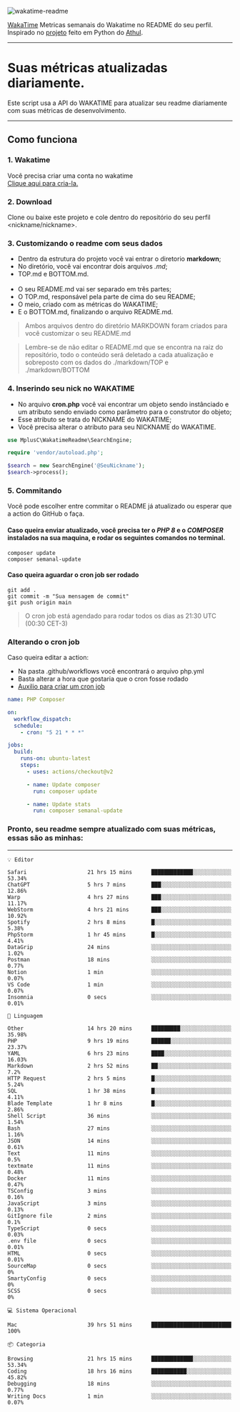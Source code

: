 ![wakatime-readme](https://socialify.git.ci/bymatheus/wakatime-readme/image?description=1&descriptionEditable=M%C3%A9tricas%20semanais%20do%20Wakatime%20no%20seu%20README%20de%20perfil.&font=KoHo&forks=1&language=1&owner=1&pattern=Signal&stargazers=1&theme=Dark)

[WakaTime](https://wakatime.com) Metricas semanais do Wakatime no README do seu perfil. <br>
Inspirado no [projeto](https://github.com/athul/waka-readme) feito em Python do [Athul](https://github.com/athul).
___

# Suas métricas atualizadas diariamente.
Este script usa a API do WAKATIME para atualizar seu readme diariamente com suas métricas de desenvolvimento.

___

## Como funciona

### 1. Wakatime
Você precisa criar uma conta no wakatime <br>
[Clique aqui para cria-la.](https://wakatime.com) 

### 2. Download
Clone ou baixe este projeto e cole dentro do repositório do seu perfil <nickname/nickname>.

### 3. Customizando o readme com seus dados
- Dentro da estrutura do projeto você vai entrar o diretorio **markdown**;  
- No diretório, você vai encontrar dois arquivos *.md*;
- TOP.md e BOTTOM.md.
<br><br>
- O seu README.md vai ser separado em três partes; 
- O TOP.md, responsável pela parte de cima do seu README;
- O meio, criado com as métricas do WAKATIME;
- E o BOTTOM.md, finalizando o arquivo README.md.<br>

> Ambos arquivos dentro do diretório MARKDOWN foram criados para você customizar o seu README.md

> Lembre-se de não editar o README.md que se encontra na raiz do repositório, todo o conteúdo será deletado a cada atualização e sobreposto com os dados do ./markdown/TOP e ./markdown/BOTTOM

### 4. Inserindo seu nick no WAKATIME
- No arquivo **cron.php** você vai encontrar um objeto sendo instânciado e um atributo sendo enviado como parâmetro para o construtor do objeto;
- Esse atributo se trata do NICKNAME do WAKATIME;
- Você precisa alterar o atributo para seu NICKNAME do WAKATIME.

```php
use MplusC\WakatimeReadme\SearchEngine;

require 'vendor/autoload.php';

$search = new SearchEngine('@SeuNickname');
$search->process();
```

### 5. Commitando
Você pode escolher entre commitar o README já atualizado ou esperar que a action do GitHub o faça. <br>

#### Caso queira enviar atualizado, você precisa ter o *PHP 8* e o *COMPOSER* instalados na sua maquina, e rodar os seguintes comandos no terminal.
```composer
composer update
composer semanal-update 
```

#### Caso queira aguardar o cron job ser rodado 
```git 
git add .
git commit -m "Sua mensagem de commit"
git push origin main
```

>O cron job está agendado para rodar todos os dias as 21:30 UTC (00:30 CET-3) 

### Alterando o cron job
Caso queira editar a action:

- Na pasta .github/workflows você encontrará o arquivo php.yml
- Basta alterar a hora que gostaria que o cron fosse rodado
- [Auxilio para criar um cron job](https://crontab.guru)

```yml
name: PHP Composer

on:
  workflow_dispatch:
  schedule:
    - cron: "5 21 * * *"

jobs:
  build:
    runs-on: ubuntu-latest
    steps:
      - uses: actions/checkout@v2

      - name: Update composer
        run: composer update

      - name: Update stats
        run: composer semanal-update
```

### Pronto, seu readme sempre atualizado com suas métricas, essas são as minhas:

___
```text
💡 Editor

Safari                   21 hrs 15 mins      █████████████░░░░░░░░░░░░     53.34%
ChatGPT                  5 hrs 7 mins        ███░░░░░░░░░░░░░░░░░░░░░░     12.86%
Warp                     4 hrs 27 mins       ███░░░░░░░░░░░░░░░░░░░░░░     11.17%
WebStorm                 4 hrs 21 mins       ███░░░░░░░░░░░░░░░░░░░░░░     10.92%
Spotify                  2 hrs 8 mins        █░░░░░░░░░░░░░░░░░░░░░░░░      5.38%
PhpStorm                 1 hr 45 mins        █░░░░░░░░░░░░░░░░░░░░░░░░      4.41%
DataGrip                 24 mins             ░░░░░░░░░░░░░░░░░░░░░░░░░      1.02%
Postman                  18 mins             ░░░░░░░░░░░░░░░░░░░░░░░░░      0.77%
Notion                   1 min               ░░░░░░░░░░░░░░░░░░░░░░░░░      0.07%
VS Code                  1 min               ░░░░░░░░░░░░░░░░░░░░░░░░░      0.07%
Insomnia                 0 secs              ░░░░░░░░░░░░░░░░░░░░░░░░░      0.01%
```
```text
💬 Linguagem

Other                    14 hrs 20 mins      █████████░░░░░░░░░░░░░░░░     35.98%
PHP                      9 hrs 19 mins       ██████░░░░░░░░░░░░░░░░░░░     23.37%
YAML                     6 hrs 23 mins       ████░░░░░░░░░░░░░░░░░░░░░     16.03%
Markdown                 2 hrs 52 mins       ██░░░░░░░░░░░░░░░░░░░░░░░       7.2%
HTTP Request             2 hrs 5 mins        █░░░░░░░░░░░░░░░░░░░░░░░░      5.24%
SQL                      1 hr 38 mins        █░░░░░░░░░░░░░░░░░░░░░░░░      4.11%
Blade Template           1 hr 8 mins         █░░░░░░░░░░░░░░░░░░░░░░░░      2.86%
Shell Script             36 mins             ░░░░░░░░░░░░░░░░░░░░░░░░░      1.54%
Bash                     27 mins             ░░░░░░░░░░░░░░░░░░░░░░░░░      1.16%
JSON                     14 mins             ░░░░░░░░░░░░░░░░░░░░░░░░░      0.61%
Text                     11 mins             ░░░░░░░░░░░░░░░░░░░░░░░░░       0.5%
textmate                 11 mins             ░░░░░░░░░░░░░░░░░░░░░░░░░      0.48%
Docker                   11 mins             ░░░░░░░░░░░░░░░░░░░░░░░░░      0.47%
TSConfig                 3 mins              ░░░░░░░░░░░░░░░░░░░░░░░░░      0.16%
JavaScript               3 mins              ░░░░░░░░░░░░░░░░░░░░░░░░░      0.13%
GitIgnore file           2 mins              ░░░░░░░░░░░░░░░░░░░░░░░░░       0.1%
TypeScript               0 secs              ░░░░░░░░░░░░░░░░░░░░░░░░░      0.03%
.env file                0 secs              ░░░░░░░░░░░░░░░░░░░░░░░░░      0.01%
HTML                     0 secs              ░░░░░░░░░░░░░░░░░░░░░░░░░      0.01%
SourceMap                0 secs              ░░░░░░░░░░░░░░░░░░░░░░░░░         0%
SmartyConfig             0 secs              ░░░░░░░░░░░░░░░░░░░░░░░░░         0%
SCSS                     0 secs              ░░░░░░░░░░░░░░░░░░░░░░░░░         0%
```
```text
💻 Sistema Operacional

Mac                      39 hrs 51 mins      █████████████████████████       100%
```
```text
📦 Categoria

Browsing                 21 hrs 15 mins      █████████████░░░░░░░░░░░░     53.34%
Coding                   18 hrs 16 mins      ███████████░░░░░░░░░░░░░░     45.82%
Debugging                18 mins             ░░░░░░░░░░░░░░░░░░░░░░░░░      0.77%
Writing Docs             1 min               ░░░░░░░░░░░░░░░░░░░░░░░░░      0.07%
```

